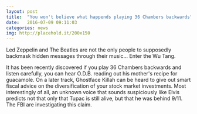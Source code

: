 ```yaml
---
layout: post
title:  "You won't believe what happends playing 36 Chambers backwards"
date:   2016-07-09 09:11:03
categories: news
img: http://placehold.it/200x150
---
```

Led Zeppelin and The Beatles are not the only people to supposedly backmask hidden messages through their music... Enter the Wu Tang.

It has been recently discovered if you play 36 Chambers backwards and listen carefully, you can hear O.D.B. reading out his mother's recipe for guacamole. On a later track, Ghostface Killah can be heard to give out smart fiscal advice on the diversification of your stock market investments. Most interestingly of all, an unknown voice that sounds suspiciously like Elvis predicts not that only that Tupac is still alive, but that he was behind 9/11. The FBI are investigating this claim.